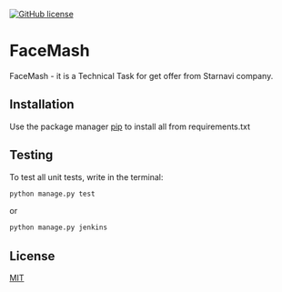 [![GitHub license](https://img.shields.io/github/license/spotify/scio.svg)](./LICENSE)

# FaceMash
FaceMash - it is a Technical Task for get offer from Starnavi company. 

## Installation
Use the package manager [pip](https://pip.pypa.io/en/stable/) to install all from requirements.txt


## Testing
To test all unit tests, write in the terminal: 
```python
python manage.py test
```
or 
```python
python manage.py jenkins
```
## License
[MIT](https://choosealicense.com/licenses/mit/)
